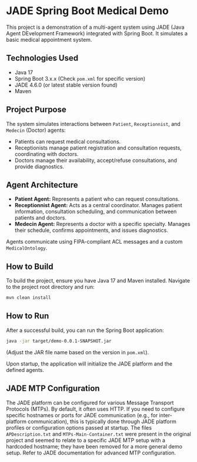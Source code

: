 # JADE Spring Boot Medical Demo

This project is a demonstration of a multi-agent system using JADE (Java Agent DEvelopment Framework) integrated with Spring Boot. It simulates a basic medical appointment system.

## Technologies Used

*   Java 17
*   Spring Boot 3.x.x (Check `pom.xml` for specific version)
*   JADE 4.6.0 (or latest stable version found)
*   Maven

## Project Purpose

The system simulates interactions between `Patient`, `Receptionnist`, and `Medecin` (Doctor) agents:
*   Patients can request medical consultations.
*   Receptionists manage patient registration and consultation requests, coordinating with doctors.
*   Doctors manage their availability, accept/refuse consultations, and provide diagnostics.

## Agent Architecture

*   **Patient Agent:** Represents a patient who can request consultations.
*   **Receptionnist Agent:** Acts as a central coordinator. Manages patient information, consultation scheduling, and communication between patients and doctors.
*   **Medecin Agent:** Represents a doctor with a specific specialty. Manages their schedule, confirms appointments, and issues diagnostics.

Agents communicate using FIPA-compliant ACL messages and a custom `MedicalOntology`.

## How to Build

To build the project, ensure you have Java 17 and Maven installed. Navigate to the project root directory and run:

```bash
mvn clean install
```

## How to Run

After a successful build, you can run the Spring Boot application:

```bash
java -jar target/demo-0.0.1-SNAPSHOT.jar
```
(Adjust the JAR file name based on the version in `pom.xml`).

Upon startup, the application will initialize the JADE platform and the defined agents.

## JADE MTP Configuration

The JADE platform can be configured for various Message Transport Protocols (MTPs). By default, it often uses HTTP. If you need to configure specific hostnames or ports for JADE communication (e.g., for inter-platform communication), this is typically done through JADE platform profiles or configuration options passed at startup. The files `APDescription.txt` and `MTPs-Main-Container.txt` were present in the original project and seemed to relate to a specific JADE MTP setup with a hardcoded hostname; they have been removed for a more general demo setup. Refer to JADE documentation for advanced MTP configuration.
